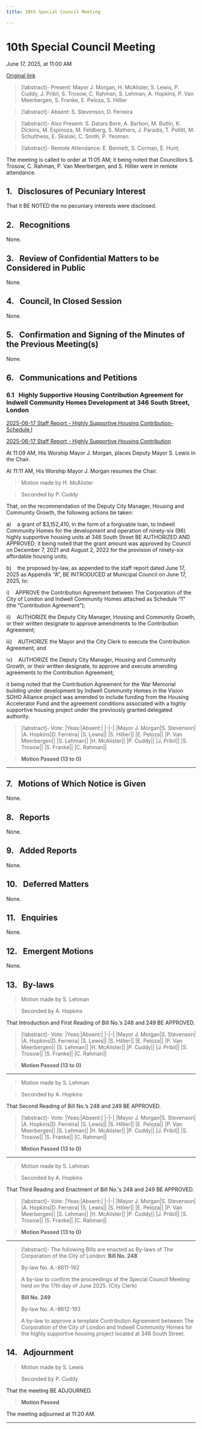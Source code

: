 ```yaml
---
title: 10th Special Council Meeting

---
```

# 10th Special Council Meeting

June 17, 2025, at 11:00 AM

[Original link](https://pub-london.escribemeetings.com/Meeting.aspx?Id=2156130b-525b-4f64-aade-d2eccfa62979&Agenda=PostMinutes&lang=English)

> [!abstract]- Present:
> Mayor J. Morgan, H. McAlister, S. Lewis, P. Cuddy, J. Pribil, S. Trosow, C. Rahman, S. Lehman, A. Hopkins, P. Van Meerbergen, S. Franke, E. Peloza, S. Hillier

> [!abstract]- Absent:
> S. Stevenson, D. Ferreira

> [!abstract]- Also Present:
> S. Datars Bere, A. Barbon, M. Butlin, K. Dickins, M. Espinoza, M. Feldberg, S. Mathers, J. Paradis, T. Pollitt, M. Schulthess, E. Skalski, C. Smith, P. Yeoman.

> [!abstract]- Remote Attendance:
> E. Bennett, S. Corman, E. Hunt,

The meeting is called to order at 11:05 AM; it being noted that Councillors S. Trosow, C. Rahman, P. Van Meerbergen, and S. Hillier were in remote attendance. 

## 1.&nbsp;&nbsp;&nbsp;Disclosures of Pecuniary Interest

That it BE NOTED the no pecuniary interests were disclosed.

## 2.&nbsp;&nbsp;&nbsp;Recognitions

None.

## 3.&nbsp;&nbsp;&nbsp;Review of Confidential Matters to be Considered in Public

None.

## 4.&nbsp;&nbsp;&nbsp;Council, In Closed Session

None.

## 5.&nbsp;&nbsp;&nbsp;Confirmation and Signing of the Minutes of the Previous Meeting(s)

None.

## 6.&nbsp;&nbsp;&nbsp;Communications and Petitions

### 6.1&nbsp;&nbsp;&nbsp;Highly Supportive Housing Contribution Agreement for Indwell Community Homes Development at 346 South Street, London

[2025-06-17 Staff Report - Highly Supportive Housing Contribution-Schedule l](<https://pub-london.escribemeetings.com/filestream.ashx?DocumentId=117368>)

[2025-06-17 Staff Report - Highly Supportive Housing Contribution](<https://pub-london.escribemeetings.com/filestream.ashx?DocumentId=117371>)

At 11:09 AM, His Worship Mayor J. Morgan, places Deputy Mayor S. Lewis in the Chair. 

At 11:11 AM, His Worship Mayor J. Morgan resumes the Chair. 

> Motion made by H. McAlister

> Seconded by P. Cuddy

That, on the recommendation of the Deputy City Manager, Housing and Community Growth, the following actions be taken:

a)    a grant of $3,152,410, in the form of a forgivable loan, to Indwell Community Homes for the development and operation of ninety-six (96) highly supportive housing units at 346 South Street BE AUTHORIZED AND APPROVED; it being noted that the grant amount was approved by Council on December 7, 2021 and August 2, 2022 for the provision of ninety-six affordable housing units;

b)    the proposed by-law, as appended to the staff report dated June 17, 2025 as Appendix “A”, BE INTRODUCED at Municipal Council on June 17, 2025, to:

i)    APPROVE the Contribution Agreement between The Corporation of the City of London and Indwell Community Homes attached as Schedule “1” (the “Contribution Agreement”);

ii)    AUTHORIZE the Deputy City Manager, Housing and Community Growth, or their written designate to approve amendments to the Contribution Agreement;

iii)    AUTHORIZE the Mayor and the City Clerk to execute the Contribution Agreement; and

iv)    AUTHORIZE the Deputy City Manager, Housing and Community Growth, or their written designate, to approve and execute amending agreements to the Contribution Agreement;

it being noted that the Contribution Agreement for the War Memorial building under development by Indwell Community Homes in the Vision SOHO Alliance project was amended to include funding from the Housing Accelerator Fund and the agreement conditions associated with a highly supportive housing project under the previously granted delegated authority.

> [!abstract]- Vote:
> |Yeas:|Absent:|
> |-|-|
> |Mayor J. Morgan|S. Stevenson|
> |A. Hopkins|D. Ferreira|
> |S. Lewis||
> |S. Hillier||
> |E. Peloza||
> |P. Van Meerbergen||
> |S. Lehman||
> |H. McAlister||
> |P. Cuddy||
> |J. Pribil||
> |S. Trosow||
> |S. Franke||
> |C. Rahman||

> **Motion Passed (13 to 0)**

****

## 7.&nbsp;&nbsp;&nbsp;Motions of Which Notice is Given

None.

## 8.&nbsp;&nbsp;&nbsp;Reports

None.

## 9.&nbsp;&nbsp;&nbsp;Added Reports

None.

## 10.&nbsp;&nbsp;&nbsp;Deferred Matters

None.

## 11.&nbsp;&nbsp;&nbsp;Enquiries

None.

## 12.&nbsp;&nbsp;&nbsp;Emergent Motions

None.

## 13.&nbsp;&nbsp;&nbsp;By-laws

> Motion made by S. Lehman

> Seconded by A. Hopkins

That Introduction and First Reading of Bill No.’s 248 and 249 BE APPROVED.

> [!abstract]- Vote:
> |Yeas:|Absent:|
> |-|-|
> |Mayor J. Morgan|S. Stevenson|
> |A. Hopkins|D. Ferreira|
> |S. Lewis||
> |S. Hillier||
> |E. Peloza||
> |P. Van Meerbergen||
> |S. Lehman||
> |H. McAlister||
> |P. Cuddy||
> |J. Pribil||
> |S. Trosow||
> |S. Franke||
> |C. Rahman||

> **Motion Passed (13 to 0)**

****

> Motion made by S. Lehman

> Seconded by A. Hopkins

That Second Reading of Bill No.’s 248 and 249 BE APPROVED.

> [!abstract]- Vote:
> |Yeas:|Absent:|
> |-|-|
> |Mayor J. Morgan|S. Stevenson|
> |A. Hopkins|D. Ferreira|
> |S. Lewis||
> |S. Hillier||
> |E. Peloza||
> |P. Van Meerbergen||
> |S. Lehman||
> |H. McAlister||
> |P. Cuddy||
> |J. Pribil||
> |S. Trosow||
> |S. Franke||
> |C. Rahman||

> **Motion Passed (13 to 0)**

****

> Motion made by S. Lehman

> Seconded by A. Hopkins

That Third Reading and Enactment of Bill No.'s 248 and 249 BE APPROVED.

> [!abstract]- Vote:
> |Yeas:|Absent:|
> |-|-|
> |Mayor J. Morgan|S. Stevenson|
> |A. Hopkins|D. Ferreira|
> |S. Lewis||
> |S. Hillier||
> |E. Peloza||
> |P. Van Meerbergen||
> |S. Lehman||
> |H. McAlister||
> |P. Cuddy||
> |J. Pribil||
> |S. Trosow||
> |S. Franke||
> |C. Rahman||

> **Motion Passed (13 to 0)**

****

> [!abstract]- The following Bills are enacted as By-laws of The Corporation of the City of London:
> **Bill No. 248**
> 
> By-law No. A.-8611-192        
> 
> A by-law to confirm the proceedings of the Special Council Meeting held on the 17th day of June 2025. (City Clerk)
> 
> **Bill No. 249**
> 
> By-law No. A.-8612-193       
> 
> A by-law to approve a template Contribution Agreement between The Corporation of the City of London and Indwell Community Homes for the highly supportive housing project located at 346 South Street.

## 14.&nbsp;&nbsp;&nbsp;Adjournment

> Motion made by S. Lewis

> Seconded by P. Cuddy

That the meeting BE ADJOURNED.

> **Motion Passed**

The meeting adjourned at 11:20 AM.

****

